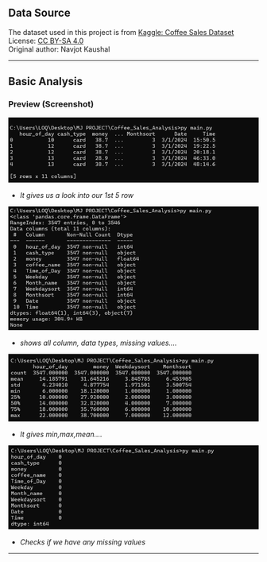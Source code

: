## Data Source

The dataset used in this project is from [Kaggle: Coffee Sales Dataset](https://www.kaggle.com/datasets/navjotkaushal/coffee-sales-dataset)  
License: [CC BY-SA 4.0](https://creativecommons.org/licenses/by-sa/4.0/)  
Original author: Navjot Kaushal

---

## Basic Analysis
### Preview (Screenshot)
![Data Head](images/head.png)
- *It gives us a look into our 1st 5 row*

![Data info](images/info.png)
- *shows all column, data types, missing values....*

![Describe](images/describe.png)
- *It gives min,max,mean....*

![Checking Missing values](images/isnull.png)
- *Checks if we have any missing values*
---
